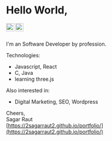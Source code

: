 # Hello World,

<a target="_blank" href="https://www.linkedin.com/in/2sagarraut2">
  <img align="left" alt="Sagar Raut - LinkedIn" width="22px" src="https://cdn.jsdelivr.net/npm/simple-icons@v3/icons/linkedin.svg"/>
</a>
<a href="mailto:2sagarraut2@gmail.com?Subject=Hello, I would like to connect with you!" target="_blank">
  <img align="left" alt="Sagar Raut - Gmail" width="22px" src="https://cdn.jsdelivr.net/npm/simple-icons@3.13.0/icons/gmail.svg"/>
</a>
<br />
<br />

I'm an Software Developer by profession.

Technologies:
- Javascript, React
- C, Java
- learning three.js

Also interested in:
- Digital Marketing, SEO, Wordpress

Cheers,  
Sagar Raut  
[https://2sagarraut2.github.io/portfolio/](https://2sagarraut2.github.io/portfolio/)
